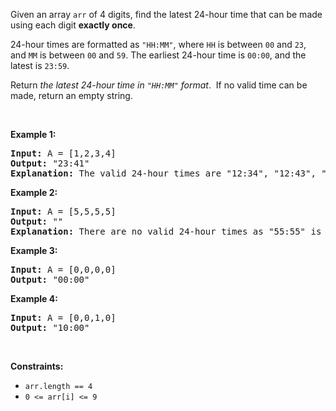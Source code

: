 <div><p>Given an array&nbsp;<code>arr</code> of 4 digits, find the latest 24-hour time that can be made using each digit <strong>exactly once</strong>.</p>

<p>24-hour times are formatted as <code>"HH:MM"</code>, where <code>HH</code>&nbsp;is between&nbsp;<code>00</code>&nbsp;and&nbsp;<code>23</code>, and&nbsp;<code>MM</code>&nbsp;is between&nbsp;<code>00</code>&nbsp;and&nbsp;<code>59</code>. The earliest 24-hour time is <code>00:00</code>, and the latest is <code>23:59</code>.</p>

<p>Return <em>the latest 24-hour time&nbsp;in&nbsp;<code>"HH:MM"</code> format</em>.&nbsp; If no valid time can be made, return an empty string.</p>

<p>&nbsp;</p>
<p><strong>Example 1:</strong></p>

<pre><strong>Input:</strong> A = [1,2,3,4]
<strong>Output:</strong> "23:41"
<strong>Explanation:</strong>&nbsp;The valid 24-hour times are "12:34", "12:43", "13:24", "13:42", "14:23", "14:32", "21:34", "21:43", "23:14", and "23:41". Of these times, "23:41" is the latest.
</pre>

<p><strong>Example 2:</strong></p>

<pre><strong>Input:</strong> A = [5,5,5,5]
<strong>Output:</strong> ""
<strong>Explanation:</strong>&nbsp;There are no valid 24-hour times as "55:55" is not valid.
</pre>

<p><strong>Example 3:</strong></p>

<pre><strong>Input:</strong> A = [0,0,0,0]
<strong>Output:</strong> "00:00"
</pre>

<p><strong>Example 4:</strong></p>

<pre><strong>Input:</strong> A = [0,0,1,0]
<strong>Output:</strong> "10:00"
</pre>

<p>&nbsp;</p>
<p><strong>Constraints:</strong></p>

<ul>
	<li><code>arr.length == 4</code></li>
	<li><code>0 &lt;= arr[i] &lt;= 9</code></li>
</ul>
</div>